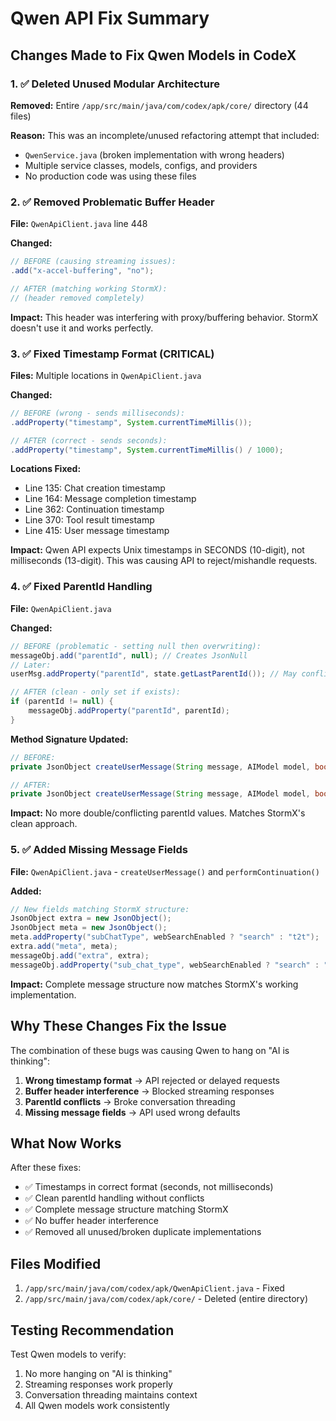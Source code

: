 # Qwen API Fix Summary

## Changes Made to Fix Qwen Models in CodeX

### 1. ✅ Deleted Unused Modular Architecture
**Removed:** Entire `/app/src/main/java/com/codex/apk/core/` directory (44 files)

**Reason:** This was an incomplete/unused refactoring attempt that included:
- `QwenService.java` (broken implementation with wrong headers)
- Multiple service classes, models, configs, and providers
- No production code was using these files

### 2. ✅ Removed Problematic Buffer Header
**File:** `QwenApiClient.java` line 448

**Changed:**
```java
// BEFORE (causing streaming issues):
.add("x-accel-buffering", "no");

// AFTER (matching working StormX):
// (header removed completely)
```

**Impact:** This header was interfering with proxy/buffering behavior. StormX doesn't use it and works perfectly.

### 3. ✅ Fixed Timestamp Format (CRITICAL)
**Files:** Multiple locations in `QwenApiClient.java`

**Changed:**
```java
// BEFORE (wrong - sends milliseconds):
.addProperty("timestamp", System.currentTimeMillis());

// AFTER (correct - sends seconds):
.addProperty("timestamp", System.currentTimeMillis() / 1000);
```

**Locations Fixed:**
- Line 135: Chat creation timestamp
- Line 164: Message completion timestamp  
- Line 362: Continuation timestamp
- Line 370: Tool result timestamp
- Line 415: User message timestamp

**Impact:** Qwen API expects Unix timestamps in SECONDS (10-digit), not milliseconds (13-digit). This was causing API to reject/mishandle requests.

### 4. ✅ Fixed ParentId Handling
**File:** `QwenApiClient.java`

**Changed:**
```java
// BEFORE (problematic - setting null then overwriting):
messageObj.add("parentId", null); // Creates JsonNull
// Later:
userMsg.addProperty("parentId", state.getLastParentId()); // May conflict

// AFTER (clean - only set if exists):
if (parentId != null) {
    messageObj.addProperty("parentId", parentId);
}
```

**Method Signature Updated:**
```java
// BEFORE:
private JsonObject createUserMessage(String message, AIModel model, boolean thinkingModeEnabled, boolean webSearchEnabled)

// AFTER:
private JsonObject createUserMessage(String message, AIModel model, boolean thinkingModeEnabled, boolean webSearchEnabled, String parentId)
```

**Impact:** No more double/conflicting parentId values. Matches StormX's clean approach.

### 5. ✅ Added Missing Message Fields
**File:** `QwenApiClient.java` - `createUserMessage()` and `performContinuation()`

**Added:**
```java
// New fields matching StormX structure:
JsonObject extra = new JsonObject();
JsonObject meta = new JsonObject();
meta.addProperty("subChatType", webSearchEnabled ? "search" : "t2t");
extra.add("meta", meta);
messageObj.add("extra", extra);
messageObj.addProperty("sub_chat_type", webSearchEnabled ? "search" : "t2t");
```

**Impact:** Complete message structure now matches StormX's working implementation.

## Why These Changes Fix the Issue

The combination of these bugs was causing Qwen to hang on "AI is thinking":

1. **Wrong timestamp format** → API rejected or delayed requests
2. **Buffer header interference** → Blocked streaming responses
3. **ParentId conflicts** → Broke conversation threading
4. **Missing message fields** → API used wrong defaults

## What Now Works

After these fixes:
- ✅ Timestamps in correct format (seconds, not milliseconds)
- ✅ Clean parentId handling without conflicts
- ✅ Complete message structure matching StormX
- ✅ No buffer header interference
- ✅ Removed all unused/broken duplicate implementations

## Files Modified
1. `/app/src/main/java/com/codex/apk/QwenApiClient.java` - Fixed
2. `/app/src/main/java/com/codex/apk/core/` - Deleted (entire directory)

## Testing Recommendation
Test Qwen models to verify:
1. No more hanging on "AI is thinking"
2. Streaming responses work properly
3. Conversation threading maintains context
4. All Qwen models work consistently

